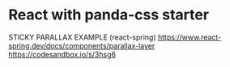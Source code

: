 # React with panda-css starter

STICKY PARALLAX EXAMPLE (react-spring)
https://www.react-spring.dev/docs/components/parallax-layer
https://codesandbox.io/s/3hsg6